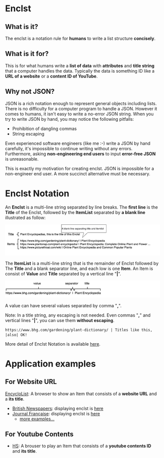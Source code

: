 # Enclst
## What is it?
The enclst is a notation rule for **humans** to write a list structure **concisely**.

## What is it for?
This is for what humans write a **list of data** with **attributes** and **title string** that a computer handles the data. Typically the data is something ID like a **URL of a website** or a **content ID of YouTube**. 

## Why not JSON?
JSON is a rich notation enough to represent general objects including lists. There is no difficulty for a computer program to handle a JSON. However it comes to humans, it isn't easy to write a no-error JSON string. When you try to write JSON by hand, you may notice the following pitfalls:

- Prohibition of dangling commas
- String escaping

Even experienced software engineers (like me :-) write a JSON by hand carefully, it's impossible to continue writing without any errors. Furthermore, asking **non-engineering end users** to input **error-free JSON** is unreasonable.

This is exactly my motivation for creating enclst. JSON is impossible for a non-engineer end user. A more succinct alternative must be necessary.

# Enclst Notation
An **Enclst** is a multi-line string separated by line breaks. The **first line** is the **Title** of the Enclst, followed by the **ItemList** separated by **a blank line** illustrated as follow:

![](draw.io/overallView/overallview.jpg)

The **ItemList** is a multi-line string that is the remainder of Enclst followed by The **Title** and a blank separator line, and each low is one **Item**. An Item is consist of **Value** and **Title** separated by a vertical line "**|**".

![](draw.io/Item/Item.jpg)

A value can have several values separated by comma "**,**".

Note: In a title string, any escaping is not needed. Even commas "**,**" and vertical lines "**|**", you can use them **without escaping**.
```
https://www.bhg.com/gardening/plant-dictionary/ | Titles like this, |also| OK!
```

More detail of Enclst Notation is available [here](documents/Enclst.md).

# Application examples

## For Website URL
[EncycloList](https://encyclolist.uedasoft.com/): A browser to show an Item that consists of a **website URL** and a **its title**.
- [British Newspapers](https://encyclolist.uedasoft.com/list/https:%2F%2Fraw.githubusercontent.com%2FUedaTakeyuki%2FEncLst%2Fmain%2Fexamples%2FEncycloList%2Flang%2Fen%2Fnewspaper%2Fnewspaper.enclst): displaying enclst is [here](https://github.com/UedaTakeyuki/EncLst/blob/main/examples/EncycloList/lang/en/newspaper/newspaper.enclst)
- [Journal Française](https://encyclolist.uedasoft.com/list/https:%2F%2Fraw.githubusercontent.com%2FUedaTakeyuki%2FEncLst%2Fmain%2Fexamples%2FEncycloList%2Flang%2Ffr%2Fjournal%2Fjournal.enclst): displaying enclst is [here](https://github.com/UedaTakeyuki/EncLst/blob/main/examples/EncycloList/lang/fr/journal/journal.enclst)
  - [more examples…](https://github.com/UedaTakeyuki/EncLst/wiki/EncycloList-example-pages)
 
## For Youtube Contents
- [HS](https://hs.uedasoft.com/channel2/home): A brouser to play an Item that consists of a **youtube contents ID** and **its title**.
